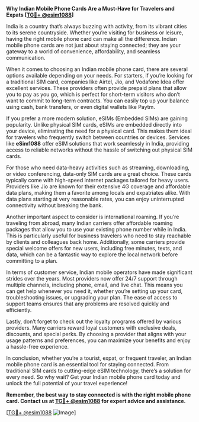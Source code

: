 **Why Indian Mobile Phone Cards Are a Must-Have for Travelers and Expats [[TG💪+ @esim1088](https://t.me/s/esim1088)]**

India is a country that’s always buzzing with activity, from its vibrant cities to its serene countryside. Whether you’re visiting for business or leisure, having the right mobile phone card can make all the difference. Indian mobile phone cards are not just about staying connected; they are your gateway to a world of convenience, affordability, and seamless communication.

When it comes to choosing an Indian mobile phone card, there are several options available depending on your needs. For starters, if you’re looking for a traditional SIM card, companies like Airtel, Jio, and Vodafone Idea offer excellent services. These providers often provide prepaid plans that allow you to pay as you go, which is perfect for short-term visitors who don’t want to commit to long-term contracts. You can easily top up your balance using cash, bank transfers, or even digital wallets like Paytm.

If you prefer a more modern solution, eSIMs (Embedded SIMs) are gaining popularity. Unlike physical SIM cards, eSIMs are embedded directly into your device, eliminating the need for a physical card. This makes them ideal for travelers who frequently switch between countries or devices. Services like **eSim1088** offer eSIM solutions that work seamlessly in India, providing access to reliable networks without the hassle of switching out physical SIM cards.

For those who need data-heavy activities such as streaming, downloading, or video conferencing, data-only SIM cards are a great choice. These cards typically come with high-speed internet packages tailored for heavy users. Providers like Jio are known for their extensive 4G coverage and affordable data plans, making them a favorite among locals and expatriates alike. With data plans starting at very reasonable rates, you can enjoy uninterrupted connectivity without breaking the bank.

Another important aspect to consider is international roaming. If you’re traveling from abroad, many Indian carriers offer affordable roaming packages that allow you to use your existing phone number while in India. This is particularly useful for business travelers who need to stay reachable by clients and colleagues back home. Additionally, some carriers provide special welcome offers for new users, including free minutes, texts, and data, which can be a fantastic way to explore the local network before committing to a plan.

In terms of customer service, Indian mobile operators have made significant strides over the years. Most providers now offer 24/7 support through multiple channels, including phone, email, and live chat. This means you can get help whenever you need it, whether you’re setting up your card, troubleshooting issues, or upgrading your plan. The ease of access to support teams ensures that any problems are resolved quickly and efficiently.

Lastly, don’t forget to check out the loyalty programs offered by various providers. Many carriers reward loyal customers with exclusive deals, discounts, and special perks. By choosing a provider that aligns with your usage patterns and preferences, you can maximize your benefits and enjoy a hassle-free experience.

In conclusion, whether you’re a tourist, expat, or frequent traveler, an Indian mobile phone card is an essential tool for staying connected. From traditional SIM cards to cutting-edge eSIM technology, there’s a solution for every need. So why wait? Get your Indian mobile phone card today and unlock the full potential of your travel experience! 

**Remember, the best way to stay connected is with the right mobile phone card. Contact us at [TG💪+ @esim1088](https://t.me/s/esim1088) for expert advice and assistance.**  

[[TG💪+ @esim1088](https://t.me/s/esim1088) ![Image](https://i.postimg.cc/Y0z9fWf4/image.png)]